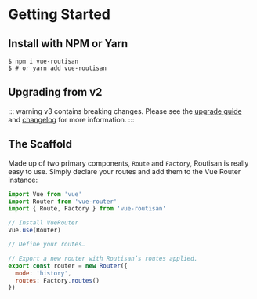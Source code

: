 # Getting Started

## Install with NPM or Yarn

```shell
$ npm i vue-routisan
$ # or yarn add vue-routisan
```

## Upgrading from v2

::: warning v3 contains breaking changes.
Please see the [upgrade guide](https://github.com/mikerockett/vue-routisan/blob/develop/upgrading.md) and [changelog](https://github.com/mikerockett/vue-routisan/blob/develop/changelog.md) for more information.
:::

## The Scaffold

Made up of two primary components, `Route` and `Factory`, Routisan is really easy to use. Simply declare your routes and add them to the Vue Router instance:

```js
import Vue from 'vue'
import Router from 'vue-router'
import { Route, Factory } from 'vue-routisan'

// Install VueRouter
Vue.use(Router)

// Define your routes…

// Export a new router with Routisan’s routes applied.
export const router = new Router({
  mode: 'history',
  routes: Factory.routes()
})
```
